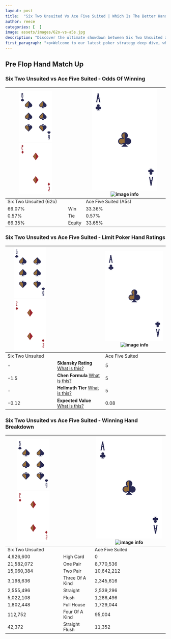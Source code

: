 ```yaml
---
layout: post
title:  "Six Two Unsuited Vs Ace Five Suited | Which Is The Better Hand In Poker? A Complete Guide"
author: reece
categories: [  ]
image: assets/images/62o-vs-a5s.jpg
description: "Discover the ultimate showdown between Six Two Unsuited and Ace Five Suited in poker! Uncover the odds, strategies, and scenarios where one hand triumphs over the other. Get ready to up your poker game with this thrilling analysis."
first_paragraph: "<p>Welcome to our latest poker strategy deep dive, where we're pitting two distinct hands against each other in a high-stakes showdown: Six Two Unsuited vs Ace Five Suited.</p><p>In the dynamic world of poker, every decision counts, and knowing which hand holds the upper hand is key to your success at the table.</p><p>In this article, we'll dissect these two hands, explore the scenarios where one dominates the other, and equip you with the knowledge to make strategic choices that can tip the odds in your favor.</p><p>Get ready to unravel the intriguing dynamics of these poker hands and elevate your game to new heights.</p>"
---
```




[comment]: # (sp0)

## Pre Flop Hand Match Up

<div class="table hand-ratings" markdown="1"> 



### Six Two Unsuited vs Ace Five Suited - Odds Of Winning


    
| ![image info](assets/images/hand1/6.png) ![image info](assets/images/hand1/2o.png) |  | ![image info](assets/images/hand2/A.png) ![image info](assets/images/hand2/5s.png) |
| -------- | -------- | -------- |
| Six Two Unsuited (62o) |  | Ace Five Suited (A5s) |
| 66.07% | Win | 33.36% |
| 0.57% | Tie | 0.57% |
| 66.35% | Equity | 33.65% |




[comment]: # (sp1)



### Six Two Unsuited vs Ace Five Suited - Limit Poker Hand Ratings


    
| ![image info](assets/images/hand1/6.png) ![image info](assets/images/hand1/2o.png) |  | ![image info](assets/images/hand2/A.png) ![image info](assets/images/hand2/5s.png) |
| -------- | -------- | -------- |
| Six Two Unsuited |  | Ace Five Suited |
| - | **Sklansky Rating** [What is this?](/sklansky-rating-explained) | 5 |
| -1.5 | **Chen Formula** [What is this?](/chen-formula-explained) | 5 |
| - | **Hellmuth Tier** [What is this?](/Hellmuth-tier-explained) | 5 |
| -0.12 | **Expected Value** [What is this?](/expected-value-explained) | 0.08 |




[comment]: # (sp2)



### Six Two Unsuited vs Ace Five Suited - Winning Hand Breakdown


    
| ![image info](assets/images/hand1/6.png) ![image info](assets/images/hand1/2o.png) |  | ![image info](assets/images/hand2/A.png) ![image info](assets/images/hand2/5s.png) |
| -------- | -------- | -------- |
| Six Two Unsuited |  | Ace Five Suited |
| 4,926,600 | High Card | 0 |
| 21,582,072 | One Pair | 8,770,536 |
| 15,060,384 | Two Pair | 10,642,212 |
| 3,198,636 | Three Of A Kind | 2,345,616 |
| 2,555,496 | Straight | 2,539,296 |
| 5,022,108 | Flush | 1,286,496 |
| 1,802,448 | Full House | 1,729,044 |
| 112,752 | Four Of A Kind | 95,004 |
| 42,372 | Straight Flush | 11,352 |




[comment]: # (sp3)



</div>

[comment]: # (sp4)



[comment]: # (sp5)

